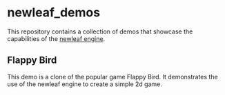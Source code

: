 # newleaf_demos

This repository contains a collection of demos that showcase the capabilities of the [newleaf engine](https://github.com/kafkaphoenix/newleaf).

## Flappy Bird

This demo is a clone of the popular game Flappy Bird. It demonstrates the use of the newleaf engine to create a simple 2d game.